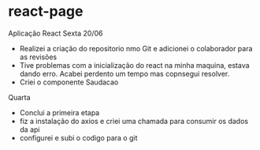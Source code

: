 # react-page
Aplicação React 
Sexta 20/06
- Realizei a criação do repositorio nmo Git e adicionei o colaborador para as revisões
- Tive problemas com a inicialização do react na minha maquina, estava dando erro. Acabei perdento um tempo mas copnsegui resolver.
- Criei o componente Saudacao


Quarta
- Conclui a primeira etapa
- fiz a instalação do axios e criei uma chamada para consumir os dados da api
- configurei e subi o codigo para o git
